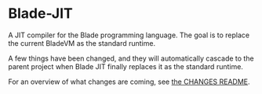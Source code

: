 # Blade-JIT

A JIT compiler for the Blade programming language. The goal is to replace the current BladeVM as the standard runtime.

A few things have been changed, and they will automatically cascade to the parent project when Blade JIT finally
replaces it as the standard runtime.

For an overview of what changes are coming, see [the CHANGES README](./CHANGES.md).
